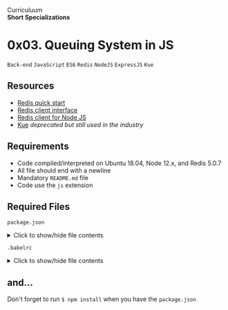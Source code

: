 Curriculuum <br>
**Short Specializations** <br>

# 0x03. Queuing System in JS

`Back-end` `JavaScript` `ES6` `Redis` `NodeJS` `ExpressJS` `Kue`

## Resources

* [Redis quick start](https://www.redis.io/docs//getting-started/)
* [Redis client interface](https://www.redis.io/docs/ui/cli/)
* [Redis client for Node JS](https://www.github.com/redis/node-redis)
* [Kue](https://www.github.com/Automattic/kue) _deprecated but still used in the industry_

## Requirements

* Code compiled/interpreted on Ubuntu 18.04, Node 12.x, and Redis 5.0.7
* All file should end with a newline
* Mandatory `README.md` file
* Code use the `js` extension

## Required Files

`package.json`
<details>
  <summary>Click to show/hide file contents</summary>

  ```json
  {
    "name": "queuing_system_in_js",
    "version": "1.0.0",
    "description": "",
    "main": "index.js",
    "scripts": {
      "lint": "./node_modules/.bin/eslint",
      "check-lint": "lint [0-9]*.js",
      "test": "./node_modules/.bin/mocha --require @babel/register --exit",
      "dev": "nodemon --exec babel-node --presets @babel/preset-env"
    },
    "author": "",
    "license": "ISC",
    "dependencies": {
      "chai-http": "^4.3.0",
      "express": "^4.17.1",
      "kue": "^0.11.6",
      "redis": "^2.8.0"
    },
    "devDependencies": {
      "@babel/cli": "^7.8.0",
      "@babel/core": "^7.8.0",
      "@babel/node": "^7.8.0",
      "@babel/preset-env": "^7.8.2",
      "@babel/register": "^7.8.0",
      "eslint": "^6.4.0",
      "eslint-config-airbnb-base": "^14.0.0",
      "eslint-plugin-import": "^2.18.2",
      "eslint-plugin-jest": "^22.17.0",
      "nodemon": "^2.0.2",
      "chai": "^4.2.0",
      "mocha": "^6.2.2",
      "request": "^2.88.0",
      "sinon": "^7.5.0"
    }
  }
  ```
</details>

`.babelrc`
<details>
  <summary>Click to show/hide file contents</summary>

  ```
  {
    "presets": [
      "@babel/presets-env"
    ]
  }
  ```
</details>

## and...

Don't forget to run `$ npm install` when you have the `package.json`


